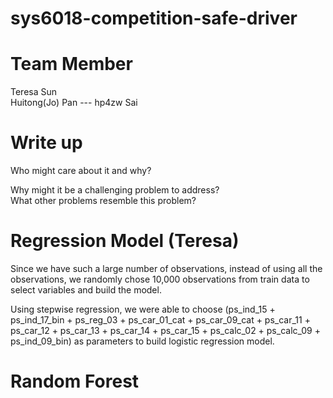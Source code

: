 # sys6018-competition-safe-driver

# Team Member
Teresa Sun  
Huitong(Jo) Pan   --- hp4zw
Sai  

# Write up
Who might care about it and why?       

Why might it be a challenging problem to address?       
What other problems resemble this problem?       

# Regression Model (Teresa)
Since we have such a large number of observations, instead of using all the observations, we randomly chose 10,000 observations from train data to select variables and build the model. 

Using stepwise regression, we were able to choose (ps_ind_15 + ps_ind_17_bin + ps_reg_03 + ps_car_01_cat + ps_car_09_cat + ps_car_11 + ps_car_12 + ps_car_13 + ps_car_14 + ps_car_15 + ps_calc_02 + ps_calc_09 + ps_ind_09_bin) as parameters to build logistic regression model.


# Random Forest
